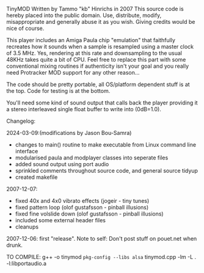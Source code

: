  TinyMOD
  Written by Tammo "kb" Hinrichs in 2007
  This source code is hereby placed into the public domain. Use, distribute,
  modify, misappropriate and generally abuse it as you wish. Giving credits
  would be nice of course.

  This player includes an Amiga Paula chip "emulation" that faithfully recreates
  how it sounds when a sample is resampled using a master clock of 3.5 MHz. Yes,
  rendering at this rate and downsampling to the usual 48KHz takes quite a bit
  of CPU. Feel free to replace this part with some conventional mixing routines
  if authenticity isn't your goal and you really need Protracker MOD support
  for any other reason...

  The code should be pretty portable, all OS/platform dependent stuff is
  at the top. Code for testing is at the bottom.

  You'll need some kind of sound output that calls back the player providing
  it a stereo interleaved single float buffer to write into (0dB=1.0).

  Changelog:

  2024-03-09:(modifications by Jason Bou-Samra)
  * changes to main() routine to make executable from Linux command line interface
  * modularised paula and modplayer classes into seperate files
  * added sound output using port audio
  * sprinkled comments throughout source code, and general source tidyup
  * created makefile

  2007-12-07:
  * fixed 40x and 4x0 vibrato effects (jogeir - tiny tunes)
  * fixed pattern loop (olof gustafsson - pinball illusions)
  * fixed fine volslide down (olof gustafsson - pinball illusions)
  * included some external header files
  * cleanups

  2007-12-06: first "release". Note to self: Don't post stuff on pouet.net when drunk.

  TO COMPILE: g++ -o tinymod `pkg-config --libs alsa` tinymod.cpp -lm -L . -l:libportaudio.a
